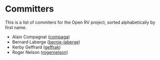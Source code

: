 # Committers

This is a list of commiters for the Open RV project, sorted alphabetically by first name. 

* Alain Compagnat ([compaga](https://github.com/compaga))
* Bernard Laberge ([bernie-laberge](https://github.com/bernie-laberge))
* Kerby Geffrard ([geffrak](https://github.com/geffrak))
* Roger Nelson ([rogernelson](https://github.com/rogernelson))